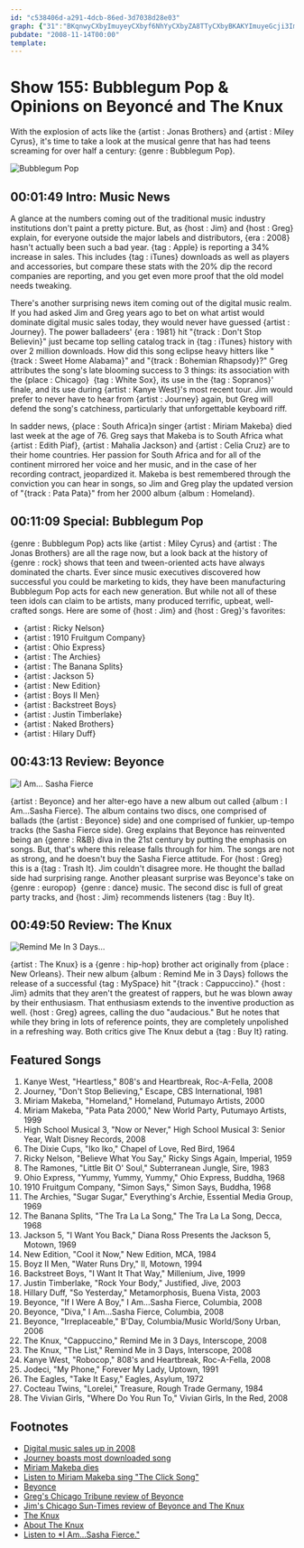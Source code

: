 ```yaml
---
id: "c538406d-a291-4dcb-86ed-3d7038d28e03"
graph: {"31":"BKqnwyCXbyImuyeyCXbyf6NhYyCXbyZA8TTyCXbyBKAKYImuyeGcji3ImuyeImuyeNlknPBAy8PImuyeGcji3MOJ5zBAMOgDK4ufDK4ufkO6LsDK4ufWUy2aWUy2akO6Ls","IL":"IQBfCXcrjzXcrjzw7QiVKUZMFXcrjzBZzssXcrjzO3pk4XcrjzXcrjztlNr6LPUO0XcrjzXcrjzreOrdXcrjzdAXZALToBAXcrjzEwc9oXcrjzXcrjzhnPpn3u0AtXcrjz","201":"CN5xBQbXxE97qipCN5xBBHm1GCN5xBBHm1GBQsAM97qipX6cfd","2B2":"BIekpSANKGSANKGlr6on9UPVeSANKGSANKGcseeEcseeElr6on97qiplr6onBIekpSKKYy97qipX6cfd97qipBHm1G"}
pubdate: "2008-11-14T00:00"
template: 
---
```






# Show 155: Bubblegum Pop & Opinions on Beyoncé and The Knux

With the explosion of acts like the {artist : Jonas Brothers} and {artist : Miley Cyrus}, it's time to take a look at the musical genre that has had teens screaming for over half a century: {genre : Bubblegum Pop}.

![Bubblegum Pop](https://static.soundopinions.org/images/2008/dubble-bubble.jpg)



## 00:01:49 Intro: Music News

A glance at the numbers coming out of the traditional music industry institutions don't paint a pretty picture. But, as {host : Jim} and {host : Greg} explain, for everyone outside the major labels and distributors, {era : 2008} hasn't actually been such a bad year. {tag : Apple} is reporting a 34% increase in sales. This includes {tag : iTunes} downloads as well as players and accessories, but compare these stats with the 20% dip the record companies are reporting, and you get even more proof that the old model needs tweaking.

There's another surprising news item coming out of the digital music realm. If you had asked Jim and Greg years ago to bet on what artist would dominate digital music sales today, they would never have guessed {artist : Journey}. The power balladeers' {era : 1981} hit "{track : Don't Stop Believin}" just became top selling catalog track in {tag : iTunes} history with over 2 million downloads. How did this song eclipse heavy hitters like "{track : Sweet Home Alabama}" and "{track : Bohemian Rhapsody}?" Greg attributes the song's late blooming success to 3 things: its association with the {place : Chicago}  {tag : White Sox}, its use in the {tag : Sopranos}' finale, and its use during {artist : Kanye West}'s most recent tour. Jim would prefer to never have to hear from {artist : Journey} again, but Greg will defend the song's catchiness, particularly that unforgettable keyboard riff.

In sadder news, {place : South Africa}n singer {artist : Miriam Makeba} died last week at the age of 76. Greg says that Makeba is to South Africa what {artist : Edith Piaf}, {artist : Mahalia Jackson} and {artist : Celia Cruz} are to their home countries. Her passion for South Africa and for all of the continent mirrored her voice and her music, and in the case of her recording contract, jeopardized it. Makeba is best remembered through the conviction you can hear in songs, so Jim and Greg play the updated version of "{track : Pata Pata}" from her 2000 album {album : Homeland}.



## 00:11:09 Special: Bubblegum Pop

{genre : Bubblegum Pop} acts like {artist : Miley Cyrus} and {artist : The Jonas Brothers} are all the rage now, but a look back at the history of {genre : rock} shows that teen and tween-oriented acts have always dominated the charts. Ever since music executives discovered how successful you could be marketing to kids, they have been manufacturing Bubblegum Pop acts for each new generation. But while not all of these teen idols can claim to be artists, many produced terrific, upbeat, well-crafted songs. Here are some of {host : Jim} and {host : Greg}'s favorites:

- {artist : Ricky Nelson}
- {artist : 1910 Fruitgum Company}
- {artist : Ohio Express}
- {artist : The Archies}
- {artist : The Banana Splits}
- {artist : Jackson 5}
- {artist : New Edition}
- {artist : Boys II Men}
- {artist : Backstreet Boys}
- {artist : Justin Timberlake}
- {artist : Naked Brothers}
- {artist : Hilary Duff}



## 00:43:13 Review: Beyonce

![I Am... Sasha Fierce](https://static.soundopinions.org/assets/155/2010.jpg)

{artist : Beyonce} and her alter-ego have a new album out called {album : I Am...Sasha Fierce}. The album contains two discs, one comprised of ballads (the {artist : Beyonce} side) and one comprised of funkier, up-tempo tracks (the Sasha Fierce side). Greg explains that Beyonce has reinvented being an {genre : R&B} diva in the 21st century by putting the emphasis on songs. But, that's where this release falls through for him. The songs are not as strong, and he doesn't buy the Sasha Fierce attitude. For {host : Greg} this is a {tag : Trash It}. Jim couldn't disagree more. He thought the ballad side had surprising range. Another pleasant surprise was Beyonce's take on {genre : europop}  {genre : dance} music. The second disc is full of great party tracks, and {host : Jim} recommends listeners {tag : Buy It}.



## 00:49:50 Review: The Knux

![Remind Me In 3 Days...](https://static.soundopinions.org/assets/155/2B20.jpg)

{artist : The Knux} is a {genre : hip-hop} brother act originally from {place : New Orleans}. Their new album {album : Remind Me in 3 Days} follows the release of a successful {tag : MySpace} hit "{track : Cappuccino}." {host : Jim} admits that they aren't the greatest of rappers, but he was blown away by their enthusiasm. That enthusiasm extends to the inventive production as well. {host : Greg} agrees, calling the duo "audacious." But he notes that while they bring in lots of reference points, they are completely unpolished in a refreshing way. Both critics give The Knux debut a {tag : Buy It} rating.



## Featured Songs

1. Kanye West, "Heartless," 808's and Heartbreak, Roc-A-Fella, 2008
2. Journey, "Don't Stop Believing," Escape, CBS International, 1981
3. Miriam Makeba, "Homeland," Homeland, Putumayo Artists, 2000
4. Miriam Makeba, "Pata Pata 2000," New World Party, Putumayo Artists, 1999
5. High School Musical 3, "Now or Never," High School Musical 3: Senior Year, Walt Disney Records, 2008
6. The Dixie Cups, "Iko Iko," Chapel of Love, Red Bird, 1964
7. Ricky Nelson, "Believe What You Say," Ricky Sings Again, Imperial, 1959
8. The Ramones, "Little Bit O' Soul," Subterranean Jungle, Sire, 1983
9. Ohio Express, "Yummy, Yummy, Yummy," Ohio Express, Buddha, 1968
10. 1910 Fruitgum Company, "Simon Says," Simon Says, Buddha, 1968
11. The Archies, "Sugar Sugar," Everything's Archie, Essential Media Group, 1969
12. The Banana Splits, "The Tra La La Song," The Tra La La Song, Decca, 1968
13. Jackson 5, "I Want You Back," Diana Ross Presents the Jackson 5, Motown, 1969
14. New Edition, "Cool it Now," New Edition, MCA, 1984
15. Boyz II Men, "Water Runs Dry," II, Motown, 1994
16. Backstreet Boys, "I Want It That Way," Millenium, Jive, 1999
17. Justin Timberlake, "Rock Your Body," Justified, Jive, 2003
18. Hillary Duff, "So Yesterday," Metamorphosis, Buena Vista, 2003
19. Beyonce, "If I Were A Boy," I Am...Sasha Fierce, Columbia, 2008
20. Beyonce, "Diva," I Am...Sasha Fierce, Columbia, 2008
21. Beyonce, "Irreplaceable," B'Day, Columbia/Music World/Sony Urban, 2006
22. The Knux, "Cappuccino," Remind Me in 3 Days, Interscope, 2008
23. The Knux, "The List," Remind Me in 3 Days, Interscope, 2008
24. Kanye West, "Robocop," 808's and Heartbreak, Roc-A-Fella, 2008
25. Jodeci, "My Phone," Forever My Lady, Uptown, 1991
26. The Eagles, "Take It Easy," Eagles, Asylum, 1972
27. Cocteau Twins, "Lorelei," Treasure, Rough Trade Germany, 1984
28. The Vivian Girls, "Where Do You Run To," Vivian Girls, In the Red, 2008



## Footnotes

- [Digital music sales up in 2008](http://www.nytimes.com/2009/01/01/arts/music/01indu.html)
- [Journey boasts most downloaded song](http://www.theguardian.com/music/2008/nov/11/journey-itunes-download)
- [Miriam Makeba dies](http://www.nytimes.com/2008/11/11/world/africa/11makeba.html?pagewanted=all)
- [Listen to Miriam Makeba sing "The Click Song"](https://www.youtube.com/watch?v=Qg4Fp-A7IRw)
- [Beyonce](http://www.beyonce.com/)
- [Greg's Chicago Tribune review of Beyonce](http://articles.chicagotribune.com/2008-11-16/news/0811140321_1_disc-fierce-previous-album)
- [Jim's Chicago Sun-Times review of Beyonce and The Knux](http://www.jimdero.com/News2008/SpinControlNov.16.htm)
- [The Knux](https://soundcloud.com/the-knux)
- [About The Knux](http://en.wikipedia.org/wiki/The_Knux)
- [Listen to *I Am...Sasha Fierce."](http://www.last.fm/music/Beyonc%C3%A9/I+Am...Sasha+Fierce)